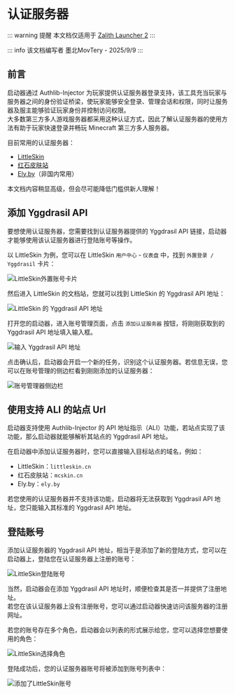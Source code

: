 # 认证服务器

::: warning 提醒
本文档仅适用于 [Zalith Launcher 2](/docs/projects/zl2)
:::

::: info 该文档编写者
墨北MovTery - 2025/9/9
:::

## 前言

启动器通过 Authlib-Injector 为玩家提供认证服务器登录支持，该工具充当玩家与服务器之间的身份验证桥梁，使玩家能够安全登录、管理会话和权限，同时让服务器及服主能够验证玩家身份并控制访问权限。  
大多数第三方多人游戏服务器都采用这种认证方式，因此了解认证服务器的使用方法有助于玩家快速登录并畅玩 Minecraft 第三方多人服务器。  

目前常用的认证服务器：  
- [LittleSkin](https://littleskin.cn/)
- [红石皮肤站](https://mcskin.com.cn/)
- [Ely.by](https://ely.by/)（非国内常用）

本文档内容稍显高级，但会尽可能降低门槛供新人理解！

## 添加 Yggdrasil API

要想使用认证服务器，您需要找到认证服务器提供的 Yggdrasil API 链接，启动器才能够使用该认证服务器进行登陆账号等操作。  

以 LittleSkin 为例，您可以在 LittleSkin `用户中心` - `仪表盘` 中，找到 `外置登录 / Yggdrasil` 卡片：  

![LittleSkin外置账号卡片](/zh/docs/account/auth_server/little_skin_yggdrasil_card.png)  

然后进入 LittleSkin 的文档站，您就可以找到 LittleSkin 的 Yggdrasil API 地址：  

![LittleSkin 的 Yggdrasil API 地址](/zh/docs/account/auth_server/little_skin_yggdrasil_api.png)  

打开您的启动器，进入账号管理页面，点击 `添加认证服务器` 按钮，将刚刚获取到的 Yggdrasil API 地址填入输入框。  

![输入 Yggdrasil API 地址](/zh/docs/account/auth_server/write_yggdrasil_api_url.jpg)

点击确认后，启动器会开启一个新的任务，识别这个认证服务器。若信息无误，您可以在账号管理的侧边栏看到刚刚添加的认证服务器：  

![账号管理器侧边栏](/zh/docs/account/auth_server/little_skin_login.jpg)


## 使用支持 ALI 的站点 Url

启动器支持使用 Authlib-Injector 的 API 地址指示（ALI）功能，若站点实现了该功能，那么启动器就能够解析其站点的 Yggdrasil API 地址。  

在启动器中添加认证服务器时，您可以直接输入目标站点的域名，例如：  
- LittleSkin：`littleskin.cn`
- 红石皮肤站：`mcskin.cn`
- Ely.by：`ely.by`

若您使用的认证服务器并不支持该功能，启动器将无法获取到 Yggdrasil API 地址，您只能输入其标准的 Yggdrasil API 地址。

## 登陆账号

添加认证服务器的 Yggdrasil API 地址，相当于是添加了新的登陆方式，您可以在启动器上，登陆您在认证服务器上注册的账号：  

![LittleSkin登陆账号](/zh/docs/account/auth_server/little_skin_login_dialog.png)  

当然，启动器会在添加 Yggdrasil API 地址时，顺便检查其是否一并提供了注册地址。  
若您在该认证服务器上没有注册账号，您可以通过启动器快速访问该服务器的注册网址。

若您的账号存在多个角色，启动器会以列表的形式展示给您，您可以选择您想要使用的角色：  

![LittleSkin选择角色](/zh/docs/account/auth_server/little_skin_select_role.jpg)  

登陆成功后，您的认证服务器账号将被添加到账号列表中：  

![添加了LittleSkin账号](/zh/docs/account/auth_server/little_skin_account.jpg)